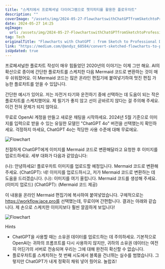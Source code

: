 ```yaml
---
title: "스케치에서 프로페셔널 다이어그램으로 챗지피티를 활용한 플로우차트"
description: ""
coverImage: "/assets/img/2024-05-27-FlowchartswithChatGPTfromSketchtoProfessionalDiagram_0.png"
date: 2024-05-27 14:25
ogImage:
  url: /assets/img/2024-05-27-FlowchartswithChatGPTfromSketchtoProfessionalDiagram_0.png
tag: Tech
originalTitle: "Flowcharts with ChatGPT : from Sketch to Professional Diagram"
link: "https://medium.com/@andyz_68584/convert-sketched-flowcharts-to-professional-diagrams-with-chatgpt-5a5ccac881c4"
isUpdated: true
---
```


프로페셔널한 플로차트 작성이 매우 힘들었던 2020년의 이야기는 이제 그만 해요. AI의 확산으로 종이에 간단한 플로차트를 스케치한 다음 Mermaid 코드로 변환하는 것이 매우 쉬워졌어요. 이 Mermaid 코드는 많은 온라인 편집기에 붙여넣기하여 멋진 편집 가능한 플로차트를 얻을 수 있답니다.

간단한 예시가 있어요. 저는 자전거 타기와 운전하기 중에 선택하는 데 도움이 되는 작은 플로차트를 스케치했어요. 제 필기가 좋지 않고 선이 곧바르지 않다는 걸 주의해 주세요. 이건 전혀 문제가 되지 않아요.

무료로 OpenAI 계정을 만들고 새로운 채팅을 시작하세요. 2024년 5월 기준으로 이미지를 입력으로 받을 수 있는 유일한 모델인 "ChatGPT 4o" 버전을 선택했는지 확인하세요. 걱정하지 마세요, ChatGPT 4o는 적당한 사용 수준에 대해 무료에요.

<div class="content-ad"></div>

![Flowchart](/assets/img/2024-05-27-FlowchartswithChatGPTfromSketchtoProfessionalDiagram_1.png)

친절하게 ChatGPT에게 이미지를 Mermaid 코드로 변환해달라고 요청한 후 이미지를 업로드하세요. 세부 대화가 다음과 같았습니다:

(나): 안녕하세요! 플로우차트 이미지를 업로드할 예정입니다. Mermaid 코드로 변환해 주세요.
(ChatGPT): 네! 이미지를 업로드하시고, 저가 Mermaid 코드로 변환하는 데 도움을 드리겠습니다.
(나): 이미지를 여기 올립니다. Mermaid 코드를 생성해 주세요. (이미지 업로드)
(ChatGPT): (Mermaid 코드 제공)

이 내용을 온라인 Mermaid 편집기에 복사하여 붙여넣었습니다. 구체적으로는 https://workflow.jace.pro를 선택했는데, 무료이며 간편합니다. 결과는 아래와 같습니다. 제 손으로 스케치한 이미지보다 훨씬 깔끔하게 보입니다!

<div class="content-ad"></div>

![Flowchart](/assets/img/2024-05-27-FlowchartswithChatGPTfromSketchtoProfessionalDiagram_2.png)

Hints

- ChatGPT을 사용할 때는 소유권 데이터를 업로드하는 데 주의하세요. 기본적으로 OpenAI는 귀하의 프롬프트를 다시 사용하지 않지만, 귀하의 소유권 데이터는 여전히 어딘가의 서버로 전송되며 우리는 그에 대해 완전히 확신할 수 없습니다.
- 플로우차트를 스케치하는 첫 번째 시도에서 블록을 건너뛰는 실수를 범했습니다. 그렇지만 ChatGPT가 내게 정확히 채워 넣어 줬어요. 놀랍죠!
